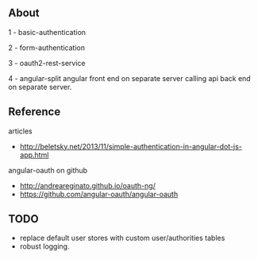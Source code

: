 ## About

1 - basic-authentication

2 - form-authentication

3 - oauth2-rest-service


4 - angular-split
    angular front end on separate server calling api back end on separate server.





## Reference
articles
- http://beletsky.net/2013/11/simple-authentication-in-angular-dot-js-app.html

angular-oauth on github
- http://andreareginato.github.io/oauth-ng/
- https://github.com/angular-oauth/angular-oauth


## TODO
- replace default user stores with custom user/authorities tables
- robust logging.